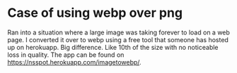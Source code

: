 # Case of using webp over png

Ran into a situation where a large image was taking forever to load on a web page. I converted it over to webp using a free tool that someone has hosted up on herokuapp. Big difference. Like 10th of the size with no noticeable loss in quality. The app can be found on https://nsspot.herokuapp.com/imagetowebp/.
